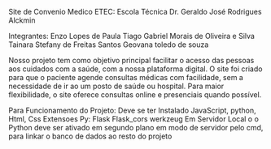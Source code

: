 Site de Convenio Medico
 ETEC: Escola Técnica Dr. Geraldo José Rodrigues Alckmin

Integrantes:
Enzo Lopes de Paula
Tiago Gabriel Morais de Oliveira e Silva
Tainara Stefany de Freitas Santos
Geovana toledo de souza

Nosso projeto tem como objetivo principal facilitar o acesso das pessoas aos cuidados com a saúde, com a nossa plataforma digital. O site foi criado para que o paciente agende consultas médicas com facilidade, sem a necessidade de ir ao um posto de saúde ou hospital. Para maior flexibilidade, o site oferece consultas online e presenciais quando possível.

Para Funcionamento do Projeto:
Deve se ter Instalado JavaScript, python, Html, Css
Extensoes Py: Flask
Flask_cors
werkzeug
Em Servidor Local o o Python deve ser ativado em segundo plano em modo de servidor pelo cmd, para linkar o banco de dados ao resto do projeto

